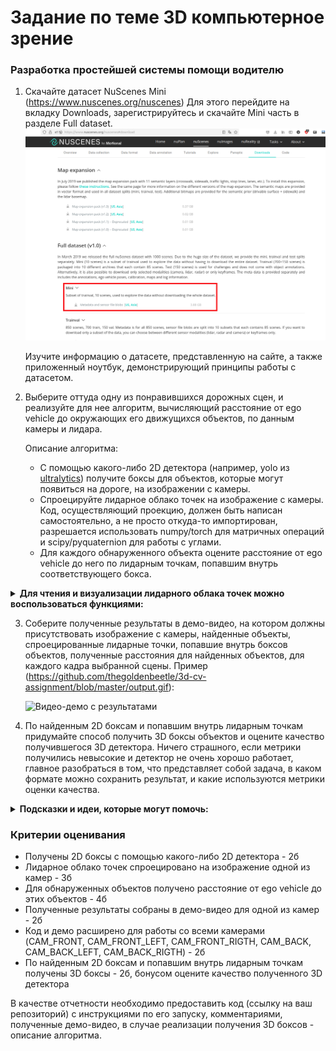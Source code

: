 # Задание по теме 3D компьютерное зрение

### Разработка простейшей системы помощи водителю

1. Скачайте датасет NuScenes Mini (https://www.nuscenes.org/nuscenes)
   Для этого перейдите на вкладку Downloads, зарегистрируйтесь и скачайте Mini часть в разделе Full dataset.
   <img src="./download_window.png" alt="Окно со чкачиванием" style="zoom:50%;" />

   Изучите информацию о датасете, представленную на сайте, а также приложенный ноутбук, демонстрирующий принципы работы с датасетом.

2. Выберите оттуда одну из понравившихся дорожных сцен, и реализуйте для нее алгоритм, вычисляющий расстояние от ego vehicle до окружающих его движущихся объектов, по данным камеры и лидара.

   Описание алгоритма:

   - С помощью какого-либо 2D детектора (например, yolo из [ultralytics](https://docs.ultralytics.com/modes/predict/#inference-sources)) получите боксы для объектов, которые могут появиться на дороге, на изображении с камеры.
   - Спроецируйте лидарное облако точек на изображение с камеры. Код, осуществляющий проекцию, должен быть написан самостоятельно, а не просто откуда-то импортирован, разрешается использовать numpy/torch для матричных операций и scipy/pyquaternion для работы с углами.
   - Для каждого обнаруженного объекта оцените расстояние от ego vehicle до него по лидарным точкам, попавшим внутрь соответствующего бокса.

<details>
<summary> <b>Для чтения и визуализации лидарного облака точек можно воспользоваться функциями:</b> </summary>

```python
import plotly.graph_objects as go
import numpy as np

def read_lidar_pointcloud(file_path):
   scan = np.fromfile(file_path, dtype=np.float32)
   points = scan.reshape((-1, 5))[:, :4]
   return points

def show_lidar_pointcloud(points):
   """
   Visualize lidar point cloud interactively in 3D.

   Parameters:
       points (numpy.ndarray): Nx3 or Nx4 array of lidar points (X, Y, Z, [Reflectance])
   """
   if points.shape[1] == 4:  # use reflectance as color
       color = points[:, 3]
   else:
       color = points[:, 2]  # color scale based on height

   fig = go.Figure(
       data=[
           go.Scatter3d(
               x=points[:, 0],
               y=points[:, 1],
               z=points[:, 2],
               mode='markers',
               marker=dict(size=2, color=color, colorscale='Viridis', opacity=0.8)
           )
       ]
   )

   fig.update_layout(
       title="Lidar Point Cloud",
       scene=dict(xaxis_title="X", yaxis_title="Y", zaxis_title="Z", aspectmode="auto")
   )

   fig.show()
```
</details>

3. Соберите полученные результаты в демо-видео, на котором должны присутствовать изображение с камеры, найденные объекты, спроецированные лидарные точки, попавшие внутрь боксов объектов, полученные расстояния для найденных объектов, для каждого кадра выбранной сцены.
   Пример (https://github.com/thegoldenbeetle/3d-cv-assignment/blob/master/output.gif):

   ![Видео-демо с результатами](./output.gif)

4. По найденным 2D боксам и попавшим внутрь лидарным точкам придумайте способ получить 3D боксы объектов и оцените качество получившегося  3D детектора. Ничего страшного, если метрики получились невысокие и детектор не очень хорошо работает, главное разобраться в том, что представляет собой задача, в каком формате можно сохранить результат, и какие используются метрики оценки качества.
  <details>
  <summary> <b>Подсказки и идеи, которые могут помочь:</b> </summary>
  <ul>
      <li>Воспользуйтесь какой-либо моделью сегментации, чтоб точнее определить лидарные точки, принадлежащие объекту.
      <li>Воспользуйтесь какими-либо эвристиками, статистиками, методами кластеризации лидарных точек.
  	  <li>Воспользуйтесь методом поиска главных компонент (PCA) для нахождения угла yaw.
      <li>Для подсчета качества можно воспользоваться <a href="https://github.com/nutonomy/nuscenes-devkit/blob/master/python-sdk/nuscenes/eval/detection/evaluate.py">скриптом</a> из nuscenes-devkit.
  <ul>
  </details>

### Критерии оценивания

- Получены 2D боксы с помощью какого-либо 2D детектора - 2б
- Лидарное облако точек спроецировано на изображение одной из камер - 3б
- Для обнаруженных объектов получено расстояние от ego vehicle до этих объектов - 4б
- Полученные результаты собраны в демо-видео для одной из камер - 2б
- Код и демо расширено для работы со всеми камерами (CAM_FRONT, CAM_FRONT_LEFT, CAM_FRONT_RIGTH, CAM_BACK, CAM_BACK_LEFT, CAM_BACK_RIGTH) - 2б
- По найденным 2D боксам и попавшим внутрь лидарным точкам получены 3D боксы - 2б,
  бонусом оцените качество полученного 3D детектора

В качестве отчетности необходимо предоставить код (ссылку на ваш репозиторий) с инструкциями по его запуску, комментариями, полученные демо-видео, в случае реализации получения 3D боксов - описание алгоритма.   
